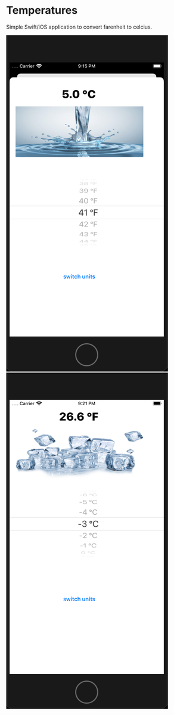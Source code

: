 # Temperatures

Simple Swift/iOS  application to convert farenheit to celcius.

![farenheit to celcius](images/screenShot.png)
![celcius to farenheit](images/screenShotctof.png)

